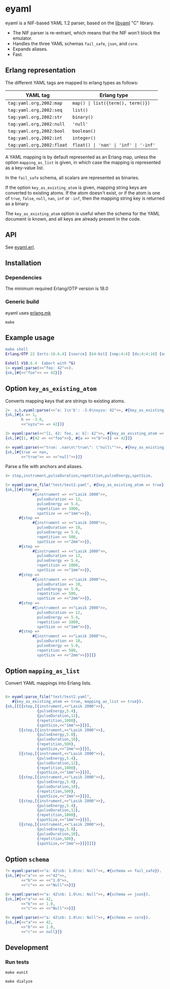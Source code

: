 # eyaml

eyaml is a NIF-based YAML 1.2 parser, based on the
[libyaml](https://pyyaml.org/wiki/LibYAML) "C" library.

- The NIF parser is re-entrant, which means that the NIF won't block
  the emulator.
- Handles the three YAML schemas `fail_safe`, `json`, and `core`.
- Expands aliases.
- Fast.

## Erlang representation

The different YAML tags are mapped to erlang types as follows:

YAML tag                  | Erlang type
--------------------------|----------------------------------
`tag:yaml.org,2002:map`   | `map() \| list({term(), term()})`
`tag:yaml.org,2002:seq`   | `list()`
`tag:yaml.org,2002:str`   | `binary()`
`tag:yaml.org,2002:null`  | `'null'`
`tag:yaml.org,2002:bool`  | `boolean()`
`tag:yaml.org,2002:int`   | `integer()`
`tag:yaml.org,2002:float` | `float() \| 'nan' \| 'inf' \| '-inf'`

A YAML mapping is by default represented as an Erlang map, unless the
option `mapping_as_list` is given, in which case the mapping is
represented as a key-value list.

In the `fail_safe` schema, all scalars are represented as binaries.

If the option `key_as_existing_atom` is given, mapping string keys are
converted to existing atoms.  If the atom doesn't exist, or if the
atom is one of `true`, `false`, `null`, `nan`, `inf` or `-inf`, then
the mapping string key is returned as a binary.

The `key_as_existing_atom` option is useful when the schema for the
YAML document is known, and all keys are already present in the code.

## API

See [eyaml.erl](src/eyaml.erl).

## Installation

### Dependencies

The minimum required Erlang/OTP version is 18.0

### Generic build

eyaml uses [erlang.mk](https://erlang.mk)

    make

## Example usage

```erlang
make shell
Erlang/OTP 22 [erts-10.6.4] [source] [64-bit] [smp:4:4] [ds:4:4:10] [async-threads:1]

Eshell V10.6.4  (abort with ^G)
1> eyaml:parse(<<"foo: 42">>).
{ok,[#{<<"foo">> => 42}]}
```

## Option `key_as_existing_atom`

Converts mapping keys that are strings to existing atoms.

```erlang
2>  a,b,eyaml:parse(<<"a: 1\n'b': -3.0\nxyzu: 42">>, #{key_as_existing_atom => true}).
{ok,[#{a => 1,
       b => -3.0,
       <<"xyzu">> => 42}]}

3> eyaml:parse(<<"[1, 42: foo, a: b]: 42">>, #{key_as_existing_atom => true}).
{ok,[#{[1, #{42 => <<"foo">>}, #{a => <<"b">>}] => 42}]}

4> eyaml:parse(<<"true: .nan\n\"true\": \"null\"">>, #{key_as_existing_atom => true}).
{ok,[#{true => nan,
       <<"true">> => <<"null">>}]}

```

Parse a file with anchors and aliases.

```erlang
4> step,instrument,pulseDuration,repetition,pulseEnergy,spotSize.

5> eyaml:parse_file("test/test2.yaml", #{key_as_existing_atom => true}).
{ok,[[#{step =>
            #{instrument => <<"Lasik 2000">>,
              pulseDuration => 12,
              pulseEnergy => 5.4,
              repetition => 1000,
              spotSize => <<"1mm">>}},
      #{step =>
            #{instrument => <<"Lasik 2000">>,
              pulseDuration => 10,
              pulseEnergy => 5.0,
              repetition => 500,
              spotSize => <<"2mm">>}},
      #{step =>
            #{instrument => <<"Lasik 2000">>,
              pulseDuration => 12,
              pulseEnergy => 5.4,
              repetition => 1000,
              spotSize => <<"1mm">>}},
      #{step =>
            #{instrument => <<"Lasik 2000">>,
              pulseDuration => 10,
              pulseEnergy => 5.0,
              repetition => 500,
              spotSize => <<"2mm">>}},
      #{step =>
            #{instrument => <<"Lasik 2000">>,
              pulseDuration => 12,
              pulseEnergy => 5.4,
              repetition => 1000,
              spotSize => <<"1mm">>}},
      #{step =>
            #{instrument => <<"Lasik 2000">>,
              pulseDuration => 10,
              pulseEnergy => 5.0,
              repetition => 500,
              spotSize => <<"2mm">>}}]]}


```

## Option `mapping_as_list`

Convert YAML mappings into Erlang lists.

```erlang

6> eyaml:parse_file("test/test2.yaml",
   #{key_as_existing_atom => true, mapping_as_list => true}).
{ok,[[[{step,[{instrument,<<"Lasik 2000">>},
              {pulseEnergy,5.4},
              {pulseDuration,12},
              {repetition,1000},
              {spotSize,<<"1mm">>}]}],
      [{step,[{instrument,<<"Lasik 2000">>},
              {pulseEnergy,5.0},
              {pulseDuration,10},
              {repetition,500},
              {spotSize,<<"2mm">>}]}],
      [{step,[{instrument,<<"Lasik 2000">>},
              {pulseEnergy,5.4},
              {pulseDuration,12},
              {repetition,1000},
              {spotSize,<<"1mm">>}]}],
      [{step,[{instrument,<<"Lasik 2000">>},
              {pulseEnergy,5.0},
              {pulseDuration,10},
              {repetition,500},
              {spotSize,<<"2mm">>}]}],
      [{step,[{instrument,<<"Lasik 2000">>},
              {pulseEnergy,5.4},
              {pulseDuration,12},
              {repetition,1000},
              {spotSize,<<"1mm">>}]}],
      [{step,[{instrument,<<"Lasik 2000">>},
              {pulseEnergy,5.0},
              {pulseDuration,10},
              {repetition,500},
              {spotSize,<<"2mm">>}]}]]]}
```

## Option `schema`

```erlang
7> eyaml:parse(<<"a: 42\nb: 1.0\nc: Null">>, #{schema => fail_safe}).
{ok,[#{<<"a">> => <<"42">>,
       <<"b">> => <<"1.0">>,
       <<"c">> => <<"Null">>}]}

8> eyaml:parse(<<"a: 42\nb: 1.0\nc: Null">>, #{schema => json}).
{ok,[#{<<"a">> => 42,
       <<"b">> => 1.0,
       <<"c">> => <<"Null">>}]}

9> eyaml:parse(<<"a: 42\nb: 1.0\nc: Null">>, #{schema => core}).
{ok,[#{<<"a">> => 42,
       <<"b">> => 1.0,
       <<"c">> => null}]}
```

## Development

### Run tests

    make eunit

    make dialyze
